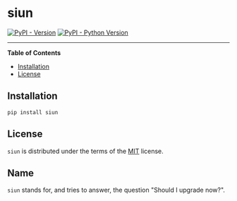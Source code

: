 # siun

[![PyPI - Version](https://img.shields.io/pypi/v/siun.svg)](https://pypi.org/project/siun)
[![PyPI - Python Version](https://img.shields.io/pypi/pyversions/siun.svg)](https://pypi.org/project/siun)

-----

**Table of Contents**

- [Installation](#installation)
- [License](#license)

## Installation

```console
pip install siun
```

## License

`siun` is distributed under the terms of the [MIT](https://spdx.org/licenses/MIT.html) license.

## Name

`siun` stands for, and tries to answer, the question "Should I upgrade now?".

